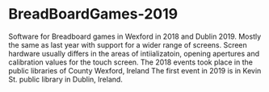 # BreadBoardGames-2019
Software for Breadboard games in Wexford in 2018 and Dublin 2019.  Mostly the same as last year with support for a wider 
range of screens.  Screen hardware usually differs in the areas of intiializatoin, opening apertures
and calibration values for the touch screen.
The 2018 events took place in the public libraries of County Wexford, Ireland
The first event in 2019 is in Kevin St. public library in Dublin, Ireland.

